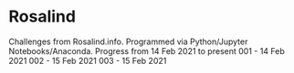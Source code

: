 # Rosalind
Challenges from Rosalind.info. Programmed via Python/Jupyter Notebooks/Anaconda.
Progress from 14 Feb 2021 to present
001 - 14 Feb 2021
002 - 15 Feb 2021
003 - 15 Feb 2021
